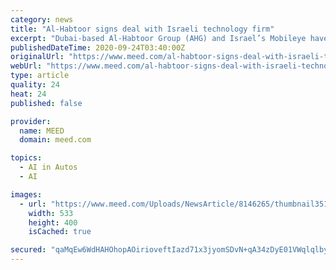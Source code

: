```yaml
---
category: news
title: "Al-Habtoor signs deal with Israeli technology firm"
excerpt: "Dubai-based Al-Habtoor Group (AHG) and Israel’s Mobileye have signed strategic cooperation agreement to bring smart driving solutions to the UAE. It is one of the first major co"
publishedDateTime: 2020-09-24T03:40:00Z
originalUrl: "https://www.meed.com/al-habtoor-signs-deal-with-israeli-technology-firm"
webUrl: "https://www.meed.com/al-habtoor-signs-deal-with-israeli-technology-firm"
type: article
quality: 24
heat: 24
published: false

provider:
  name: MEED
  domain: meed.com

topics:
  - AI in Autos
  - AI

images:
  - url: "https://www.meed.com/Uploads/NewsArticle/8146265/thumbnail3512.png"
    width: 533
    height: 400
    isCached: true

secured: "qaMqEw6WdHAHOhopAOirioveftIazd71x3jyomSDvN+qA34zDyE01VWqlqlbyeGrYqaA1k+30fnsUqCT0vJ6PwbsnESOmi5JxqtoLwyAz/Dzk8UTqranLgpZHGpSV6ykXXPM+mpNCi/S3kZL4C4aED8emKED2E1NQMgXdhJcf1wZOyF4sGa1IVKOneaXJgkJh1LRCo8SjQYEBVttT6Xgc4RL+IX9bv7MRO7c9BpXf6Yz624PRG12ff2rTEdLKqzJywRUP+lsw+U0FExKHTCFZcXkkAElGUhrJT8M2c5Un5ZiVaRM0pVKrCx26n112b90LEMdPgLrI0mPSQ1jyrH0KMYCGgBw1NAyZA4D//5LJEU=;kAhrjeLdGi6Slb1XxoknZg=="
---
```


